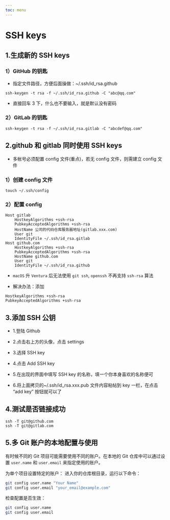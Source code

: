 ```yaml
---
toc: menu
---
```


# SSH keys

## 1.生成新的 SSH keys

### 1）GitHub 的钥匙

- 指定文件路径，方便后面操做：~/.ssh/id_rsa.github

```shell
ssh-keygen -t rsa -f ~/.ssh/id_rsa.github -C "abc@qq.com"
```

- 直接回车 3 下，什么也不要输入，就是默认没有密码

### 2）GitLab 的钥匙

```shell
ssh-keygen -t rsa -f ~/.ssh/id_rsa.gitlab -C "abcdef@qq.com"
```

## 2.github 和 gitlab 同时使用 SSH keys

- 多帐号必须配置 config 文件(重点)，若无 config 文件，则需建立 config 文件

### 1）创建 config 文件

```shell
touch ~/.ssh/config
```

### 2）配置 config

```
Host gitlab
	HostkeyAlgorithms +ssh-rsa
	PubkeyAcceptedAlgorithms +ssh-rsa
	HostName 公司的代码仓库服务器地址(gitlab.xxx.com)
	User git
	IdentityFile ~/.ssh/id_rsa.gitlab
Host github.com
	HostkeyAlgorithms +ssh-rsa
	PubkeyAcceptedAlgorithms +ssh-rsa
	HostName github.com
	User git
	IdentityFile ~/.ssh/id_rsa.github
```

- `macOS` 升 `Ventura` 后无法使用 `git ssh`, `openssh` 不再支持 `ssh-rsa` 算法

- 解决办法：添加

```
HostkeyAlgorithms +ssh-rsa
PubkeyAcceptedAlgorithms +ssh-rsa
```

## 3.添加 SSH 公钥

- 1.登陆 Github

- 2.点击右上方的头像，点击 settings

- 3.选择 SSH key

- 4.点击 Add SSH key

- 5.在出现的界面中填写 SSH key 的名称，填一个你本身喜欢的名称便可

- 6.将上面拷贝的~/.ssh/id_rsa.xxx.pub 文件内容粘帖到 key 一栏，在点击 “add key” 按钮就可以了

## 4.测试是否链接成功

```shell
ssh -T git@github.com
ssh -T git@gitlab.com
```

## 5.多 Git 账户的本地配置与使用

有时候不同的 Git 项目可能需要使用不同的账户。在本地的 Git 仓库中可以通过设置 `user.name` 和 `user.email` 来指定使用的账户。

为单个项目设置特定的账户：
进入你的仓库根目录，运行以下命令：

```bash
git config user.name "Your Name"
git config user.email "your_email@example.com"
```

检查配置是否生效：

```bash
git config user.name
git config user.email
```
